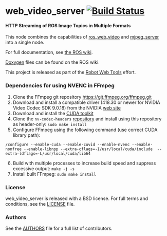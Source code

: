 web_video_server [![Build Status](https://api.travis-ci.org/RobotWebTools/web_video_server.png)](https://travis-ci.org/RobotWebTools/web_video_server)
================

#### HTTP Streaming of ROS Image Topics in Multiple Formats
This node combines the capabilities of [ros_web_video](https://github.com/RobotWebTools/ros_web_video) and [mjpeg_server](https://github.com/RobotWebTools/mjpeg_server) into a single node.

For full documentation, see [the ROS wiki](http://ros.org/wiki/web_video_server).

[Doxygen](http://docs.ros.org/indigo/api/web_video_server/html/) files can be found on the ROS wiki.

This project is released as part of the [Robot Web Tools](http://robotwebtools.org/) effort.

### Dependencies for using NVENC in FFmpeg

1. Clone the FFmpeg git repository https://git.ffmpeg.org/ffmpeg.git 
2. Download and install a compatible driver (418.30 or newer for NVIDIA Video Codec SDK 9.0.18) from the NVIDIA [web site](https://www.nvidia.com/drivers) 
3. Download and install the [CUDA toolkit](https://developer.nvidia.com/cuda-toolkit) 
4. Clone the `nv-codec-headers` [repository](https://github.com/FFmpeg/nv-codec-headers)  and install using this repository as header-only: `sudo make install`
5. Configure FFmpeg using the following command (use correct CUDA library path):

```
/configure --enable-cuda --enable-cuvid --enable-nvenc --enable-nonfree --enable-libnpp --extra-cflags=-I/usr/local/cuda/include  --extra-ldflags=-L/usr/local/cuda/lib64
```

6. Build with multiple processes to increase build speed and suppress excessive output: `make -j -s`
7. Install built FFmpeg: `sudo make install`

### License
web_video_server is released with a BSD license. For full terms and conditions, see the [LICENSE](LICENSE) file.

### Authors
See the [AUTHORS](AUTHORS.md) file for a full list of contributors.
